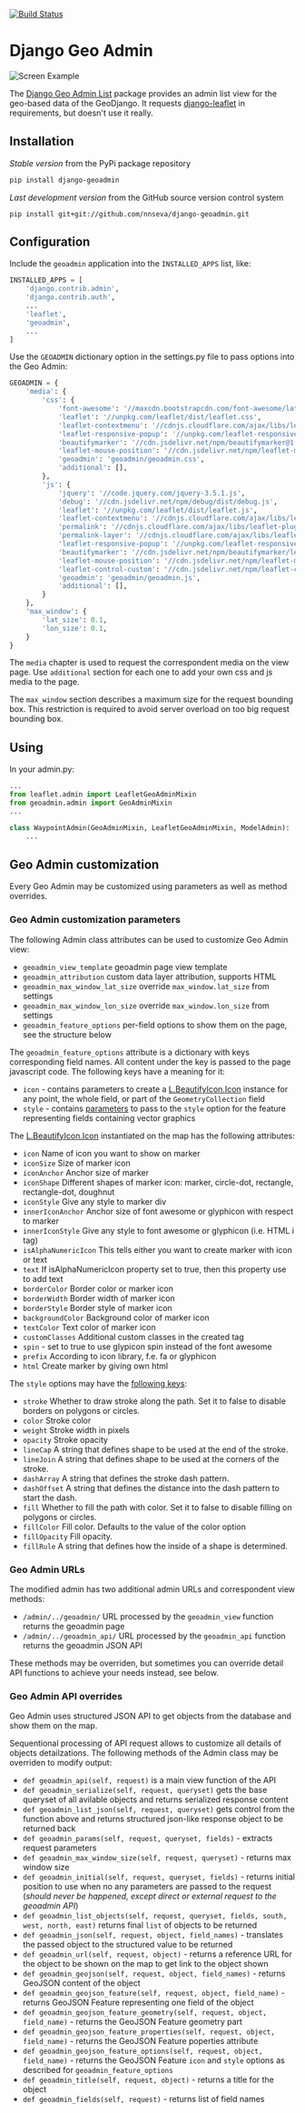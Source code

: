[![Build Status](https://api.travis-ci.com/nnseva/django-geoadmin.svg?branch=master)](https://travis-ci.com/github/nnseva/django-geoadmin)

# Django Geo Admin

![Screen Example](https://github.com/nnseva/django-geoadmin/raw/master/screen_example.png)

The [Django Geo Admin List](https://github.com/nnseva/django-geoadmin) package provides an admin list view
for the geo-based data of the GeoDjango. It requests [django-leaflet](https://github.com/makinacorpus/django-leaflet)
in requirements, but doesn't use it really.

## Installation

*Stable version* from the PyPi package repository
```bash
pip install django-geoadmin
```

*Last development version* from the GitHub source version control system
```
pip install git+git://github.com/nnseva/django-geoadmin.git
```

## Configuration

Include the `geoadmin` application into the `INSTALLED_APPS` list, like:

```python
INSTALLED_APPS = [
    'django.contrib.admin',
    'django.contrib.auth',
    ...
    'leaflet',
    'geoadmin',
    ...
]
```

Use the `GEOADMIN` dictionary option in the settings.py file
to pass options into the Geo Admin:

```python
GEOADMIN = {
    'media': {
        'css': {
            'font-awesome': '//maxcdn.bootstrapcdn.com/font-awesome/latest/css/font-awesome.min.css',
            'leaflet': '//unpkg.com/leaflet/dist/leaflet.css',
            'leaflet-contextmenu': '//cdnjs.cloudflare.com/ajax/libs/leaflet-contextmenu/1.4.0/leaflet.contextmenu.min.css',
            'leaflet-responsive-popup': '//unpkg.com/leaflet-responsive-popup@0.6.4/leaflet.responsive.popup.css',
            'beautifymarker': '//cdn.jsdelivr.net/npm/beautifymarker@1.0.7/leaflet-beautify-marker-icon.css',
            'leaflet-mouse-position': '//cdn.jsdelivr.net/npm/leaflet-mouse-position/src/L.Control.MousePosition.css',
            'geoadmin': 'geoadmin/geoadmin.css',
            'additional': [],
        },
        'js': {
            'jquery': '//code.jquery.com/jquery-3.5.1.js',
            'debug': '//cdn.jsdelivr.net/npm/debug/dist/debug.js',
            'leaflet': '//unpkg.com/leaflet/dist/leaflet.js',
            'leaflet-contextmenu': '//cdnjs.cloudflare.com/ajax/libs/leaflet-contextmenu/1.4.0/leaflet.contextmenu.min.js',
            'permalink': '//cdnjs.cloudflare.com/ajax/libs/leaflet-plugins/3.3.1/control/Permalink.min.js',
            'permalink-layer': '//cdnjs.cloudflare.com/ajax/libs/leaflet-plugins/3.3.1/control/Permalink.Layer.min.js',
            'leaflet-responsive-popup': '//unpkg.com/leaflet-responsive-popup@0.6.4/leaflet.responsive.popup.js',
            'beautifymarker': '//cdn.jsdelivr.net/npm/beautifymarker/leaflet-beautify-marker-icon.js',
            'leaflet-mouse-position': '//cdn.jsdelivr.net/npm/leaflet-mouse-position/src/L.Control.MousePosition.js',
            'leaflet-control-custom': '//cdn.jsdelivr.net/npm/leaflet-control-custom/Leaflet.Control.Custom.js',
            'geoadmin': 'geoadmin/geoadmin.js',
            'additional': [],
        }
    },
    'max_window': {
        'lat_size': 0.1,
        'lon_size': 0.1,
    }
}
```

The `media` chapter is used to request the correspondent media on the view page. Use `additional` section for each one
to add your own css and js media to the page.

The `max_window` section describes a maximum size for the request bounding box. This restriction is required to
avoid server overload on too big request bounding box.

## Using

In your admin.py:
```python
...
from leaflet.admin import LeafletGeoAdminMixin
from geoadmin.admin import GeoAdminMixin
...

class WaypointAdmin(GeoAdminMixin, LeafletGeoAdminMixin, ModelAdmin):
    ...
```

## Geo Admin customization

Every Geo Admin may be customized using parameters as well as method overrides.

### Geo Admin customization parameters

The following Admin class attributes can be used to customize Geo Admin view:

- `geoadmin_view_template` geoadmin page view template
- `geoadmin_attribution` custom data layer attribution, supports HTML
- `geoadmin_max_window_lat_size` override `max_window.lat_size` from settings
- `geoadmin_max_window_lon_size` override `max_window.lon_size` from settings
- `geoadmin_feature_options` per-field options to show them on the page, see the structure below

The `geoadmin_feature_options` attribute is a dictionary with keys corresponding field names.
All content under the key is passed to the page javascript code. The following
keys have a meaning for it:

- `icon` - contains parameters to create a
  [L.BeautifyIcon.Icon](https://github.com/masajid390/BeautifyMarker) instance for any point, the
  whole field, or part of the `GeometryCollection` field
- `style` - contains [parameters](https://leafletjs.com/reference-1.6.0.html#path-option) to pass
  to the `style` option for the feature representing fields containing vector graphics

The [L.BeautifyIcon.Icon](https://github.com/masajid390/BeautifyMarker) instantiated on the map
has the following attributes:

- `icon` Name of icon you want to show on marker
- `iconSize` Size of marker icon
- `iconAnchor` Anchor size of marker
- `iconShape` Different shapes of marker icon: marker, circle-dot, rectangle, rectangle-dot, doughnut
- `iconStyle` Give any style to marker div
- `innerIconAnchor` Anchor size of font awesome or glyphicon with respect to marker
- `innerIconStyle` Give any style to font awesome or glyphicon (i.e. HTML i tag)
- `isAlphaNumericIcon` This tells either you want to create marker with icon or text
- `text` If isAlphaNumericIcon property set to true, then this property use to add text
- `borderColor` Border color or marker icon
- `borderWidth` Border width of marker icon
- `borderStyle` Border style of marker icon
- `backgroundColor` Background color of marker icon
- `textColor` Text color of marker icon
- `customClasses` Additional custom classes in the created tag
- `spin` - set to true to use glypicon spin instead of the font awesome
- `prefix` According to icon library, f.e. fa or glyphicon
- `html` Create marker by giving own html

The `style` options may have the [following keys](https://leafletjs.com/reference-1.6.0.html#path-option):

- `stroke` Whether to draw stroke along the path. Set it to false to disable borders on polygons or circles.
- `color`  Stroke color
- `weight`  Stroke width in pixels
- `opacity`  Stroke opacity
- `lineCap` A string that defines shape to be used at the end of the stroke.
- `lineJoin` A string that defines shape to be used at the corners of the stroke.
- `dashArray` A string that defines the stroke dash pattern.
- `dashOffset` A string that defines the distance into the dash pattern to start the dash.
- `fill` Whether to fill the path with color. Set it to false to disable filling on polygons or circles.
- `fillColor` Fill color. Defaults to the value of the color option
- `fillOpacity` Fill opacity.
- `fillRule` A string that defines how the inside of a shape is determined.

### Geo Admin URLs

The modified admin has two additional admin URLs and correspondent view methods:

- `/admin/../geoadmin/` URL processed by the `geoadmin_view` function returns the geoadmin page
- `/admin/../geoadmin_api/` URL processed by the `geoadmin_api` function returns the geoadmin JSON API

These methods may be overriden, but sometimes you can override detail API
functions to achieve your needs instead, see below.

### Geo Admin API overrides

Geo Admin uses structured JSON API to get objects from the database and show them on the map.

Sequentional processing of API request allows to customize all details of objects detailzations.
The following methods of the Admin class may be overriden to modify output:

- `def geoadmin_api(self, request)` is a main view function of the API
- `def geoadmin_serialize(self, request, queryset)` gets the base queryset
  of all avilable objects and returns serialized response content
- `def geoadmin_list_json(self, request, queryset)` gets control from the function above
  and returns structured json-like response object to be returned back
- `def geoadmin_params(self, request, queryset, fields)` - extracts request parameters
- `def geoadmin_max_window_size(self, request, queryset)` - returns max window size
- `def geoadmin_initial(self, request, queryset, fields)` - returns initial position
  to use when no any parameters are passed to the request (*should never be happened, except direct or external request to the geoadmin API*)
- `def geoadmin_list_objects(self, request, queryset, fields, south, west, north, east)`
  returns final `list` of objects to be returned
- `def geoadmin_json(self, request, object, field_names)` - translates the passed object
  to the structured value to be returned
- `def geoadmin_url(self, request, object)` - returns a reference URL for the object
  to be shown on the map to get link to the object shown
- `def geoadmin_geojson(self, request, object, field_names)` - returns GeoJSON content
  of the object
- `def geoadmin_geojson_feature(self, request, object, field_name)` - returns GeoJSON Feature
  representing one field of the object
- `def geoadmin_geojson_feature_geometry(self, request, object, field_name)` - returns the
  GeoJSON Feature geometry part
- `def geoadmin_geojson_feature_properties(self, request, object, field_name)` - returns
  the GeoJSON Feature poperties attribute
- `def geoadmin_geojson_feature_options(self, request, object, field_name)` - returns the
  GeoJSON Feature `icon` and `style` options as described for `geoadmin_feature_options`
- `def geoadmin_title(self, request, object)` - returns a title for the object
- `def geoadmin_fields(self, request)` - returns list of field names
